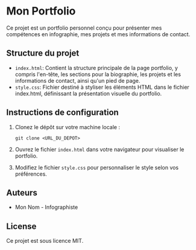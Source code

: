 # Mon Portfolio

Ce projet est un portfolio personnel conçu pour présenter mes compétences en infographie, mes projets et mes informations de contact.

## Structure du projet

- `index.html`: Contient la structure principale de la page portfolio, y compris l'en-tête, les sections pour la biographie, les projets et les informations de contact, ainsi qu'un pied de page.
- `style.css`: Fichier destiné à styliser les éléments HTML dans le fichier index.html, définissant la présentation visuelle du portfolio.

## Instructions de configuration

1. Clonez le dépôt sur votre machine locale :
   ```
   git clone <URL_DU_DEPOT>
   ```

2. Ouvrez le fichier `index.html` dans votre navigateur pour visualiser le portfolio.

3. Modifiez le fichier `style.css` pour personnaliser le style selon vos préférences.

## Auteurs

- Mon Nom - Infographiste

## License

Ce projet est sous licence MIT.